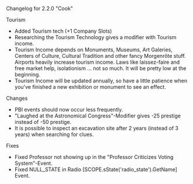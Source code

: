 Changelog for 2.2.0 "Cook"

Tourism
- Added Tourism tech (+1 Company Slots)
- Researching the Tourism Technology gives a modifier with Tourism income.
- Tourism Income depends on Monuments, Museums, Art Galeries, Centers of Culture, Cultural Tradition and other fancy Morgenröte stuff. Airports heavily increase tourism income. Laws like laissez-faire and free market help, isolationism ... not so much. It will be pretty low at the beginning.
- Tourism Income will be updated annually, so have a little patience when you've finished a new exhibition or monument to see an effect.

Changes
- PBI events should now occur less frequently.
- "Laughed at the Astronomical Congress"-Modifier gives -25 prestige instead of -50 prestige.
- It is possible to inspect an excavation site after 2 years (instead of 3 years) when searching for clues.

Fixes
- Fixed Professor not showing up in the "Professor Criticizes Voting System"-Event.
- Fixed NULL_STATE in Radio [SCOPE.sState('radio_state').GetName] Event.
